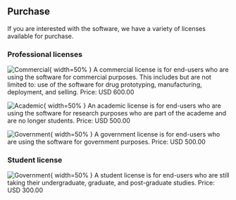 ## Purchase

If you are interested with the software, we have a variety of licenses available for purchase.

### Professional licenses

![Commercial](https://raw.githubusercontent.com/leeseojun17/deepdrugsearch/master/graphics/dds_license_commercial.png){ width=50% }
A commercial license is for end-users who are using the software for commercial purposes. This includes but are not limited to: use of the software for drug prototyping, manufacturing, deployment, and selling. 
Price: USD 600.00

![Academic](https://raw.githubusercontent.com/leeseojun17/deepdrugsearch/master/graphics/dds_license_academic.png){ width=50% }
An academic license is for end-users who are using the software for research purposes who are part of the academe and are no longer students.
Price: USD 500.00

![Government](https://raw.githubusercontent.com/leeseojun17/deepdrugsearch/master/graphics/dds_license_government.png){ width=50% }
A government license is for end-users who are using the software for government purposes.
Price: USD 500.00

### Student license

![Government](https://raw.githubusercontent.com/leeseojun17/deepdrugsearch/master/graphics/dds_license_student.png){ width=50% }
A student license is for end-users who are still taking their undergraduate, graduate, and post-graduate studies.
Price: USD 300.00
